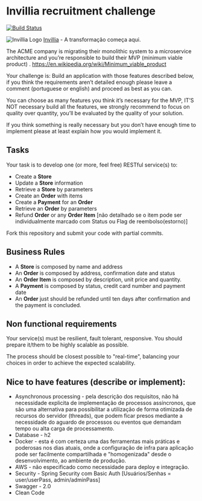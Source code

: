 # Invillia recruitment challenge

[![Build Status](https://travis-ci.org/shelsonjava/invillia.svg?branch=master)](https://travis-ci.org/shelsonjava/invillia)

![Invillia Logo](https://invillia.com/public/assets/img/logo-invillia.svg)
[Invillia](https://https://www.invillia.com/) - A transformação começa aqui.

The ACME company is migrating their monolithic system to a microservice architecture and you’re responsible to build their MVP (minimum viable product)  .
https://en.wikipedia.org/wiki/Minimum_viable_product

Your challenge is:
Build an application with those features described below, if you think the requirements aren’t detailed enough please leave a comment (portuguese or english) and proceed as best as you can.

You can choose as many features you think it’s necessary for the MVP,  IT’S NOT necessary build all the features, we strongly recommend to focus on quality over quantity, you’ll be evaluated by the quality of your solution.

If you think something is really necessary but you don’t have enough time to implement please at least explain how you would implement it.

## Tasks

Your task is to develop one (or more, feel free) RESTful service(s) to:
* Create a **Store**
* Update a **Store** information
* Retrieve a **Store** by parameters
* Create an **Order** with items
* Create a **Payment** for an **Order**
* Retrieve an **Order** by parameters
* Refund **Order** or any **Order Item** [não detalhado se o item pode ser individualmente marcado com Status ou Flag de reembolso(estorno)]

Fork this repository and submit your code with partial commits.

## Business Rules

* A **Store** is composed by name and address
* An **Order** is composed by address, confirmation date and status
* An **Order Item** is composed by description, unit price and quantity.
* A **Payment** is composed by status, credit card number and payment date
* An **Order** just should be refunded until ten days after confirmation and the payment is concluded.

## Non functional requirements

Your service(s) must be resilient, fault tolerant, responsive. You should prepare it/them to be highly scalable as possible.

The process should be closest possible to "real-time", balancing your choices in order to achieve the expected
scalability.

## Nice to have features (describe or implement):
* Asynchronous processing - pela descrição dos requisitos, não há necessidade explicita de implementação de processos assíncronos, que são uma alternativa para possibilitar a utilização de forma otimizada de recursos do servidor (threads), que podem ficar presos mediante a necessidade do aguardo de processos ou eventos que demandam tempo ou alta carga de processamento. 
* Database - h2
* Docker - esta é com certeza uma das ferramentas mais práticas e poderosas nos dias atuais, onde a configuração de infra para aplicação pode ser facilmente compartilhada e "homogenizada" desde o desenvolvimento, ao ambiente de produção.
* AWS - não especificado como necessidade para deploy e integração. 
* Security - Spring Security com Basic Auth [Usuários/Senhas = user/userPass, admin/adminPass]
* Swagger - 2.0
* Clean Code
